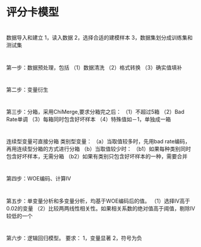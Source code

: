 ﻿# 评分卡模型

#
数据导入和建立
1，读入数据
2，选择合适的建模样本
3，数据集划分成训练集和测试集
#
第一步：数据预处理，包括
（1）数据清洗
（2）格式转换
（3）确实值填补
#
第二步：变量衍生
#
第三步：分箱，采用ChiMerge,要求分箱完之后：
（1）不超过5箱
（2）Bad Rate单调
（3）每箱同时包含好坏样本
（4）特殊值如－1，单独成一箱
#
连续型变量可直接分箱
类别型变量：
（a）当取值较多时，先用bad rate编码，再用连续型分箱的方式进行分箱
（b）当取值较少时：
  （b1）如果每种类别同时包含好坏样本，无需分箱
  （b2）如果有类别只包含好坏样本的一种，需要合并
#
第四步：WOE编码、计算IV
#
第五步：单变量分析和多变量分析，均基于WOE编码后的值。
（1）选择IV高于0.02的变量
（2）比较两两线性相关性。如果相关系数的绝对值高于阈值，剔除IV较低的一个
#
第六步：逻辑回归模型。
要求：
1，变量显著
2，符号为负